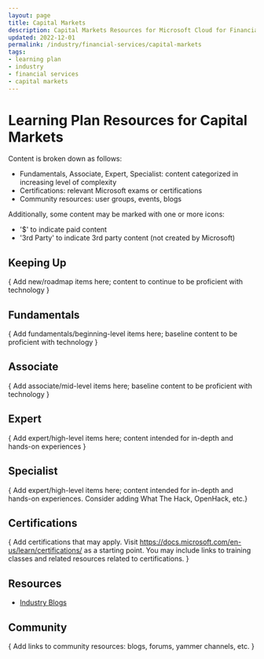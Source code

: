 ```yaml
---
layout: page
title: Capital Markets
description: Capital Markets Resources for Microsoft Cloud for Financial Services
updated: 2022-12-01
permalink: /industry/financial-services/capital-markets
tags:
- learning plan
- industry
- financial services
- capital markets
---
```


# Learning Plan Resources for Capital Markets

Content is broken down as follows:
* Fundamentals, Associate, Expert, Specialist: content categorized in increasing level of complexity
* Certifications: relevant Microsoft exams or certifications
* Community resources: user groups, events, blogs

Additionally, some content may be marked with one or more icons:
* '$' to indicate paid content
* '3rd Party' to indicate 3rd party content (not created by Microsoft)

## Keeping Up

{ Add new/roadmap items here; content to continue to be proficient with technology }

## Fundamentals

{ Add fundamentals/beginning-level items here; baseline content to be proficient with technology }

## Associate

{ Add associate/mid-level items here; baseline content to be proficient with technology }


## Expert

{ Add expert/high-level items here; content intended for in-depth and hands-on experiences }


## Specialist

{ Add expert/high-level items here; content intended for in-depth and hands-on experiences.  Consider adding What The Hack, OpenHack, etc.}


## Certifications

{ Add certifications that may apply. Visit https://docs.microsoft.com/en-us/learn/certifications/ as a starting point.  You may include links to training classes and related resources related to certifications.  }

## Resources

* [Industry Blogs](https://cloudblogs.microsoft.com/industry-blog/)


## Community

{ Add links to community resources: blogs, forums, yammer channels, etc. }
